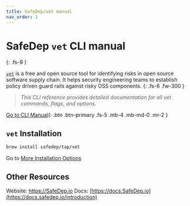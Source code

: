 ```yaml
---
title: SafeDep/vet manual
nav_order: 1
---
```


# SafeDep `vet` CLI manual
{: .fs-9 }

[`vet`](https://github.com/safedep/vet) is a free and open source tool for identifying risks in open source software supply chain. It helps security engineering teams to establish policy driven guard rails against risky OSS components.
{: .fs-6 .fw-300 }


> _This CLI reference provides detailed documentation for all vet commands, flags, and options._

[Go to CLI Manual](vet.md){: .btn .btn-primary .fs-5 .mb-4 .mb-md-0 .mr-2 }


## `vet` Installation

```bash
brew install safedep/tap/vet
```


Go to [More Installation Options](https://github.com/safedep/vet?tab=readme-ov-file#-installation-options)


## Other Resources

Website: <https://SafeDep.io>
Docs: [https://docs.SafeDep.io](https://docs.safedep.io/introduction)


